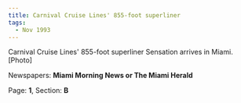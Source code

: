 ```yaml
---  
title: Carnival Cruise Lines' 855-foot superliner  
tags:  
  - Nov 1993  
---  
```

  
Carnival Cruise Lines' 855-foot superliner Sensation arrives in Miami. [Photo]  
  
Newspapers: **Miami Morning News or The Miami Herald**  
  
Page: **1**, Section: **B** 
